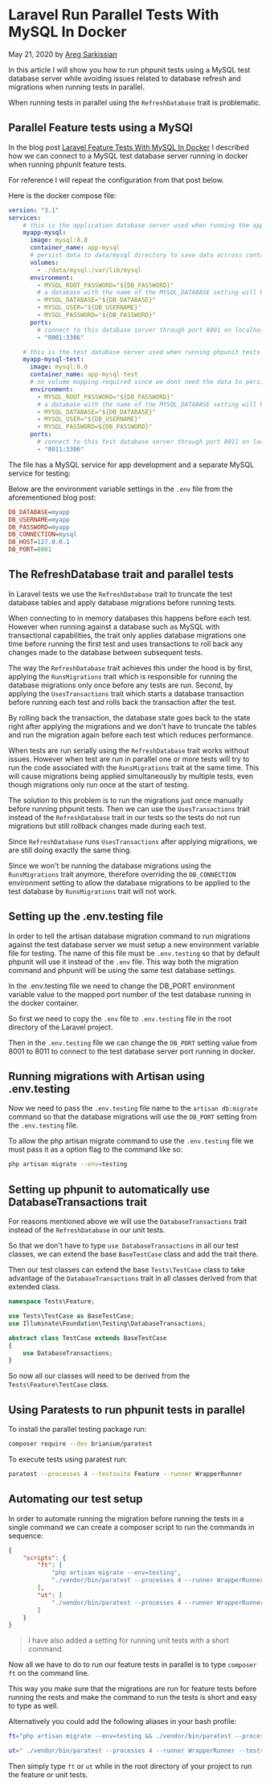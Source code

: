 # Laravel Run Parallel Tests With MySQL In Docker

May 21, 2020 by [Areg Sarkissian](https://aregsar.com/about)

In this article I will show you how to run phpunit tests using a MySQL test database server while avoiding issues related to database refresh and migrations when running tests in parallel.

When running tests in parallel using the `RefreshDatabase` trait is problematic.

## Parallel Feature tests using a MySQl

In the blog post [Laravel Feature Tests With MySQL In Docker](https://aregsar.com/blog/2020/laravel-feature-tests-with-mysql-in-docker)
I described how we can connect to a MySQL test database server running in docker when running phpunit feature tests.

For reference I will repeat the configuration from that post below.

Here is the docker compose file:

```yml
version: "3.1"
services:
    # this is the application database server used when running the app
    myapp-mysql:
      image: mysql:8.0
      container_name: app-mysql
      # persist data to data/mysql directory to save data accross container runs
      volumes:
        - ./data/mysql:/var/lib/mysql
      environment:
        - MYSQL_ROOT_PASSWORD="${DB_PASSWORD}"
        # a database with the name of the MYSQL_DATABASE setting will be created on the first run of this container
        - MYSQL_DATABASE="${DB_DATABASE}"
        - MYSQL_USER="${DB_USERNAME}"
        - MYSQL_PASSWORD="${DB_PASSWORD}"
      ports:
        # connect to this database server through port 8001 on localhost
        - "8001:3306"

    # this is the test database server used when running phpunit tests
    myapp-mysql-test:
      image: mysql:8.0
      container_name: app-mysql-test
      # no volume mapping required since we dont need the data to persist after container is shut down
      environment:
        - MYSQL_ROOT_PASSWORD="${DB_PASSWORD}"
        # a database with the name of the MYSQL_DATABASE setting will be created on the first run of this container
        - MYSQL_DATABASE="${DB_DATABASE}"
        - MYSQL_USER="${DB_USERNAME}"
        - MYSQL_PASSWORD=${DB_PASSWORD}"
      ports:
        # connect to this test database server through port 8011 on localhost
        - "8011:3306"
```

The file has a MySQL service for app development and a separate MySQL service for testing:

Below are the environment variable settings in the `.env` file from the aforementioned blog post:

```ini 
DB_DATABASE=myapp
DB_USERNAME=myapp
DB_PASSWORD=myapp
DB_CONNECTION=mysql
DB_HOST=127.0.0.1
DB_PORT=8001
```

## The RefreshDatabase trait and parallel tests

In Laravel tests we use the `RefreshDatabase` trait to truncate the test database tables and apply database migrations before running tests.

When connecting to in memory databases this happens before each test. However when running against a database such as MySQL with transactional capabilities, the trait only applies database migrations one time before running the first test and uses transactions to roll back any changes made to the database between subsequent tests.

The way the `RefreshDatabase` trait achieves this under the hood is by first, applying the `RunsMigrations` trait which is responsible for running the database migrations only once before any tests are run. Second, by applying the `UsesTransactions` trait which starts a database transaction before running each test and rolls back the transaction after the test.

By rolling back the transaction, the database state goes back to the state right after applying the migrations and we don't have to truncate the tables and run the migration again before each test which reduces performance.

When tests are run serially using the `RefreshDatabase` trait works without issues. However when test are run in parallel one or more tests will try to run the code associated with the `RunsMigrations` trait at the same time. This will cause migrations being applied simultaneously by multiple tests, even though migrations only run once at the start of testing.

The solution to this problem is to run the migrations just once manually before running phpunit tests. Then we can use the `UsesTransactions` trait instead of the  `RefreshDatabase` trait in our tests so the tests do not run migrations but still rollback changes made during each test.

Since `RefreshDatabase` runs `UsesTransactions` after applying migrations, we are still doing exactly the same thing.

Since we won't be running the database migrations using the `RunsMigrations` trait anymore, therefore overriding the `DB_CONNECTION` environment setting to allow the database migrations to be applied to the test database by `RunsMigrations` trait will not work.

## Setting up the .env.testing file

In order to tell the artisan database migration command to run migrations against the test database server we must setup a new environment variable file for testing. The name of this file must be `.env.testing` so that by default phpunit will use it instead of the `.env` file. This way both the migration command and phpunit will be using the same test database settings.

In the .env.testing file we need to change the DB_PORT environment variable value to the mapped port number of the test database running in the docker container.

So first we need to copy the `.env` file to `.env.testing` file in the root directory of the Laravel project.

Then in the `.env.testing` file we can change the `DB_PORT` setting value from 8001 to 8011 to connect to the test database server port running in docker.

## Running migrations with Artisan using .env.testing

Now we need to pass the `.env.testing` file name to the `artisan db:migrate` command so that the database migrations will use the `DB_PORT` setting from the `.env.testing` file.

To allow the php artisan migrate command to use the `.env.testing` file we must pass it as a option flag to the command like so:

```bash
php artisan migrate --env=testing
```

## Setting up phpunit to automatically use DatabaseTransactions trait

For reasons mentioned above we will use the `DatabaseTransactions` trait instead of the `RefreshDatabase` in our unit tests.

So that we don't have to type `use DatabaseTransactions` in all our test classes, we can extend the base `BaseTestCase` class and add the trait there.

Then our test classes can extend the base `Tests\TestCase` class to take advantage of the `DatabaseTransactions` trait in all classes derived from that extended class.

```php
namespace Tests\Feature;

use Tests\TestCase as BaseTestCase;
use Illuminate\Foundation\Testing\DatabaseTransactions;

abstract class TestCase extends BaseTestCase
{
    use DatabaseTransactions;
}
```

So now all our classes will need to be derived from the `Tests\Feature\TestCase` class.

## Using Paratests to run phpunit tests in parallel

To install the parallel testing package run:

```bash
composer require --dev brianium/paratest
```

To execute tests using paratest run:

```bash
paratest --processes 4 --testsuite Feature --runner WrapperRunner
```

## Automating our test setup

In order to automate running the migration before running the tests in a single command we can create a composer script to run the commands in sequence:

```json
{
    "scripts": {
        "ft": [
            "php artisan migrate --env=testing",
            "./vendor/bin/paratest --processes 4 --runner WrapperRunner --testsuite Feature"
        ],
        "ut": [
            "./vendor/bin/paratest --processes 4 --runner WrapperRunner --testsuite Unit"
        ]
    }
}
```

> I have also added a setting for running unit tests with a short command.

Now all we have to do to run our feature tests in parallel is to type
`composer ft` on the command line.

This way you make sure that the migrations are run for feature tests before running the rests and make the command to run the tests is short and easy to type as well.

Alternatively you could add the following aliases in your bash profile:

```bash
ft="php artisan migrate --env=testing && ./vendor/bin/paratest --processes 4 --runner WrapperRunner --testsuite Feature"
```

```bash
ut=" ./vendor/bin/paratest --processes 4 --runner WrapperRunner --testsuite Unit"
```

Then simply type `ft` or `ut` while in the root directory of your project to run the feature or unit tests.
